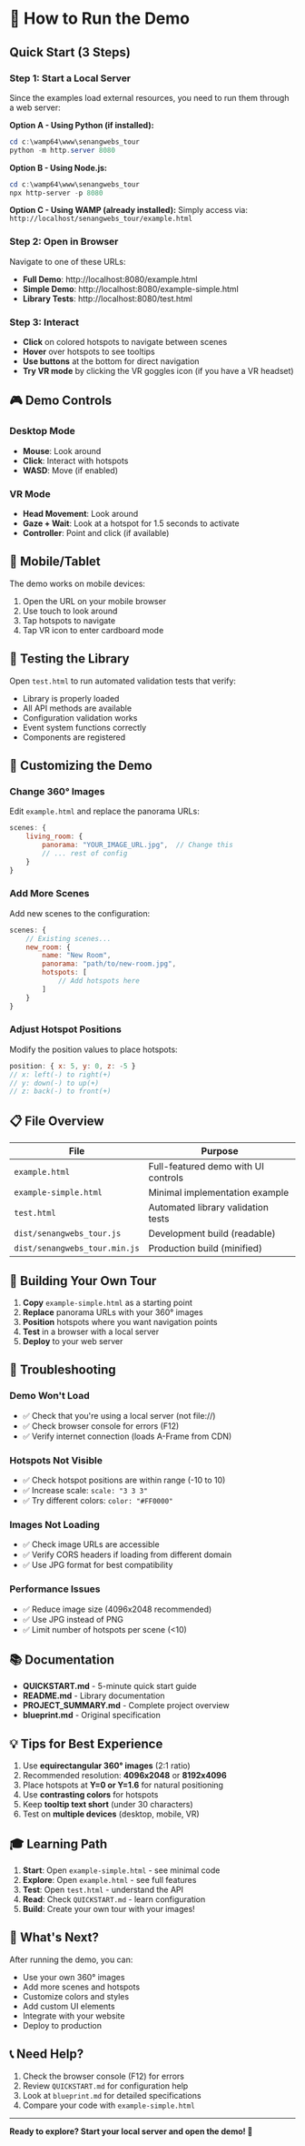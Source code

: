 # 🎯 How to Run the Demo

## Quick Start (3 Steps)

### Step 1: Start a Local Server

Since the examples load external resources, you need to run them through a web server:

**Option A - Using Python (if installed):**
```powershell
cd c:\wamp64\www\senangwebs_tour
python -m http.server 8080
```

**Option B - Using Node.js:**
```powershell
cd c:\wamp64\www\senangwebs_tour
npx http-server -p 8080
```

**Option C - Using WAMP (already installed):**
Simply access via: `http://localhost/senangwebs_tour/example.html`

### Step 2: Open in Browser

Navigate to one of these URLs:
- **Full Demo**: http://localhost:8080/example.html
- **Simple Demo**: http://localhost:8080/example-simple.html
- **Library Tests**: http://localhost:8080/test.html

### Step 3: Interact

- **Click** on colored hotspots to navigate between scenes
- **Hover** over hotspots to see tooltips
- **Use buttons** at the bottom for direct navigation
- **Try VR mode** by clicking the VR goggles icon (if you have a VR headset)

## 🎮 Demo Controls

### Desktop Mode
- **Mouse**: Look around
- **Click**: Interact with hotspots
- **WASD**: Move (if enabled)

### VR Mode
- **Head Movement**: Look around
- **Gaze + Wait**: Look at a hotspot for 1.5 seconds to activate
- **Controller**: Point and click (if available)

## 📱 Mobile/Tablet

The demo works on mobile devices:
1. Open the URL on your mobile browser
2. Use touch to look around
3. Tap hotspots to navigate
4. Tap VR icon to enter cardboard mode

## 🧪 Testing the Library

Open `test.html` to run automated validation tests that verify:
- Library is properly loaded
- All API methods are available
- Configuration validation works
- Event system functions correctly
- Components are registered

## 🎨 Customizing the Demo

### Change 360° Images

Edit `example.html` and replace the panorama URLs:

```javascript
scenes: {
    living_room: {
        panorama: "YOUR_IMAGE_URL.jpg",  // Change this
        // ... rest of config
    }
}
```

### Add More Scenes

Add new scenes to the configuration:

```javascript
scenes: {
    // Existing scenes...
    new_room: {
        name: "New Room",
        panorama: "path/to/new-room.jpg",
        hotspots: [
            // Add hotspots here
        ]
    }
}
```

### Adjust Hotspot Positions

Modify the position values to place hotspots:

```javascript
position: { x: 5, y: 0, z: -5 }
// x: left(-) to right(+)
// y: down(-) to up(+)
// z: back(-) to front(+)
```

## 📋 File Overview

| File | Purpose |
|------|---------|
| `example.html` | Full-featured demo with UI controls |
| `example-simple.html` | Minimal implementation example |
| `test.html` | Automated library validation tests |
| `dist/senangwebs_tour.js` | Development build (readable) |
| `dist/senangwebs_tour.min.js` | Production build (minified) |

## 🚀 Building Your Own Tour

1. **Copy** `example-simple.html` as a starting point
2. **Replace** panorama URLs with your 360° images
3. **Position** hotspots where you want navigation points
4. **Test** in a browser with a local server
5. **Deploy** to your web server

## 🐛 Troubleshooting

### Demo Won't Load
- ✅ Check that you're using a local server (not file://)
- ✅ Check browser console for errors (F12)
- ✅ Verify internet connection (loads A-Frame from CDN)

### Hotspots Not Visible
- ✅ Check hotspot positions are within range (-10 to 10)
- ✅ Increase scale: `scale: "3 3 3"`
- ✅ Try different colors: `color: "#FF0000"`

### Images Not Loading
- ✅ Check image URLs are accessible
- ✅ Verify CORS headers if loading from different domain
- ✅ Use JPG format for best compatibility

### Performance Issues
- ✅ Reduce image size (4096x2048 recommended)
- ✅ Use JPG instead of PNG
- ✅ Limit number of hotspots per scene (<10)

## 📚 Documentation

- **QUICKSTART.md** - 5-minute quick start guide
- **README.md** - Library documentation
- **PROJECT_SUMMARY.md** - Complete project overview
- **blueprint.md** - Original specification

## 💡 Tips for Best Experience

1. Use **equirectangular 360° images** (2:1 ratio)
2. Recommended resolution: **4096x2048** or **8192x4096**
3. Place hotspots at **Y=0 or Y=1.6** for natural positioning
4. Use **contrasting colors** for hotspots
5. Keep **tooltip text short** (under 30 characters)
6. Test on **multiple devices** (desktop, mobile, VR)

## 🎓 Learning Path

1. **Start**: Open `example-simple.html` - see minimal code
2. **Explore**: Open `example.html` - see full features
3. **Test**: Open `test.html` - understand the API
4. **Read**: Check `QUICKSTART.md` - learn configuration
5. **Build**: Create your own tour with your images!

## 🌟 What's Next?

After running the demo, you can:
- Use your own 360° images
- Add more scenes and hotspots
- Customize colors and styles
- Add custom UI elements
- Integrate with your website
- Deploy to production

## 📞 Need Help?

1. Check the browser console (F12) for errors
2. Review `QUICKSTART.md` for configuration help
3. Look at `blueprint.md` for detailed specifications
4. Compare your code with `example-simple.html`

---

**Ready to explore? Start your local server and open the demo! 🚀**
